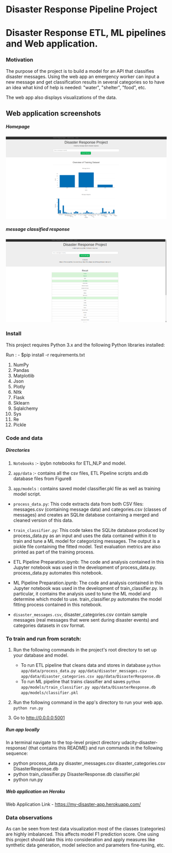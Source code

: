 # Disaster Response Pipeline Project


# Disaster Response ETL, ML pipelines and Web application.

### Motivation
The purpose of the project is to build a model for an API that classifies disaster messages.
Using the web app an emergency worker can input a new message and get classification results in several categories so to have an idea what kind of help is needed: "water", "shelter", "food", etc.  

The web app also displays visualizations of the data.

## Web application screenshots

##### Homepage

![file3](https://github.com/aditya-167/NLP-Disaster-Response-Application/blob/master/Screenshots/homepage.png)

##### message classified response

![file3](https://github.com/aditya-167/NLP-Disaster-Response-Application/blob/master/Screenshots/query.png)


### Install
This project requires Python 3.x and the following Python libraries installed:

Run : - $pip install -r requirements.txt

1. NumPy
2. Pandas
3. Matplotlib
4. Json
5. Plotly
6. Nltk
7. Flask
8. Sklearn
9. Sqlalchemy
10. Sys
11. Re
12. Pickle


### Code and data

##### Directories

1. `Notebooks` :- ipybn notebooks for ETL,NLP and model.

2. `app/data` :- contains all the csv files, ETL Pipeline scripts and.db database files from Figure8 

3. `app/models` : contains saved model classifier.pkl file as well as training model script.

-  `process_data.py`: This code extracts data from both CSV files: messages.csv (containing message data) and categories.csv (classes of messages) and creates an SQLite database containing a merged and cleaned version of this data.

-  `train_classifier.py`: This code takes the SQLite database produced by process_data.py as an input and uses the data contained within it to train and tune a ML model for categorizing messages. The output is a pickle file containing the fitted model. Test evaluation metrics are also printed as part of the training process.

-  ETL Pipeline Preparation.ipynb: The code and analysis contained in this Jupyter notebook was used in the development of process_data.py. process_data.py  automates this notebook.

-  ML Pipeline Preparation.ipynb: The code and analysis contained in this Jupyter notebook was used in the development of train_classifier.py. In particular, it contains the analysis used to tune the ML model and determine which model to use. train_classifier.py automates the model fitting process contained in this notebook.

-  `disaster_messages.csv`, disaster_categories.csv contain sample messages (real messages that were sent during disaster events) and categories datasets in csv format.


### To train and run from scratch:
1. Run the following commands in the project's root directory to set up your database and model.

    - To run ETL pipeline that cleans data and stores in database
        `python app/data/process_data.py app/data/disaster_messages.csv app/data/disaster_categories.csv app/data/DisasterResponse.db`
    - To run ML pipeline that trains classifier and saves
        `python app/models/train_classifier.py app/data/DisasterResponse.db app/models/classifier.pkl`

2. Run the following command in the app's directory to run your web app.
    `python run.py`

3. Go to http://0.0.0.0:5001


##### Run app locally
In a terminal navigate to the top-level project directory udacity-disaster-response/ (that contains this README) and run commands in the following sequence:

-  python process_data.py disaster_messages.csv disaster_categories.csv DisasterResponse.db  
-  python train_classifier.py DisasterResponse.db classifier.pkl
-  python run.py


##### Web application on Heroku
Web Application Link - https://my-disaster-app.herokuapp.com/

### Data observations
As can be seen from test data visualization most of the classes (categories) are highly imbalanced. This affects model F1 prediction score. One using this project should take this into consideration and apply measures like synthetic data generation, model selection and parameters fine-tuning, etc.     


